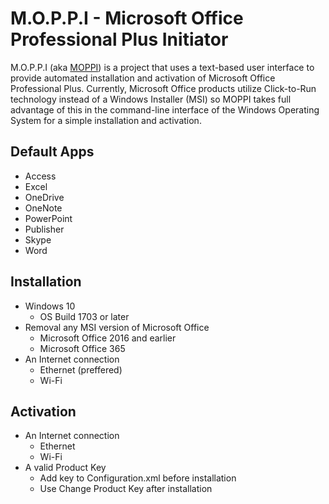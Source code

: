 # M.O.P.P.I - Microsoft Office Professional Plus Initiator
M.O.P.P.I (aka [MOPPI](https://github.com/nyhtml/MOPPI/)) is a project that uses a text-based user interface to provide automated installation and activation of Microsoft Office Professional Plus. Currently, Microsoft Office products utilize Click-to-Run technology instead of a  Windows Installer (MSI) so MOPPI takes full advantage of this in the command-line interface of the Windows Operating System for a simple installation and activation.

## Default Apps
* Access
* Excel
* OneDrive
* OneNote
* PowerPoint
* Publisher
* Skype
* Word

## Installation
* Windows 10
  * OS Build 1703 or later
* Removal any MSI version of Microsoft Office
  * Microsoft Office 2016 and earlier
  * Microsoft Office 365
* An Internet connection
  * Ethernet (preffered)
  * Wi-Fi

## Activation
* An Internet connection
  * Ethernet
  * Wi-Fi
* A valid Product Key
  * Add key to Configuration.xml before installation
  * Use Change Product Key after installation

